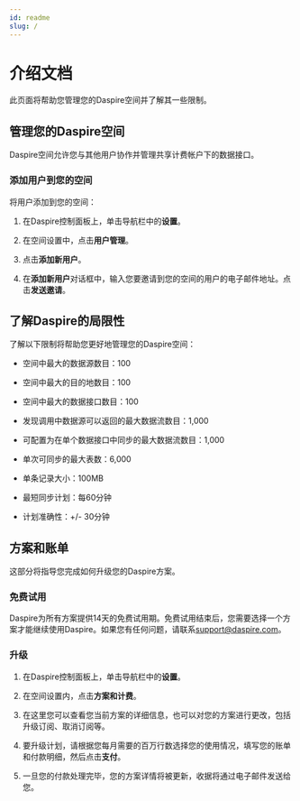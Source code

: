 ```yaml
---
id: readme
slug: /
---
```

# 介绍文档

此页面将帮助您管理您的Daspire空间并了解其一些限制。

## 管理您的Daspire空间

Daspire空间允许您与其他用户协作并管理共享计费帐户下的数据接口。

### 添加用户到您的空间

将用户添加到您的空间：

1. 在Daspire控制面板上，单击导航栏中的**设置**。

2. 在空间设置中，点击**用户管理**。

3. 点击**添加新用户**。

4. 在**添加新用户**对话框中，输入您要邀请到您的空间的用户的电子邮件地址。点击**发送邀请**。

## 了解Daspire的局限性

了解以下限制将帮助您更好地管理您的Daspire空间：

* 空间中最大的数据源数目：100

* 空间中最大的目的地数目：100

* 空间中最大的数据接口数目：100

* 发现调用中数据源可以返回的最大数据流数目：1,000

* 可配置为在单个数据接口中同步的最大数据流数目：1,000

* 单次可同步的最大表数：6,000

* 单条记录大小：100MB

* 最短同步计划：每60分钟

* 计划准确性：+/- 30分钟

## 方案和账单

这部分将指导您完成如何升级您的Daspire方案。

### 免费试用

Daspire为所有方案提供14天的免费试用期。免费试用结束后，您需要选择一个方案才能继续使用Daspire。如果您有任何问题，请联系[support@daspire.com](mailto:support@daspire.com)。

### 升级

1. 在Daspire控制面板上，单击导航栏中的**设置**。

2. 在空间设置内，点击**方案和计费**。

3. 在这里您可以查看您当前方案的详细信息，也可以对您的方案进行更改，包括升级订阅、取消订阅等。

4. 要升级计划，请根据您每月需要的百万行数选择您的使用情况，填写您的账单和付款明细，然后点击**支付**。

5. 一旦您的付款处理完毕，您的方案详情将被更新，收据将通过电子邮件发送给您。